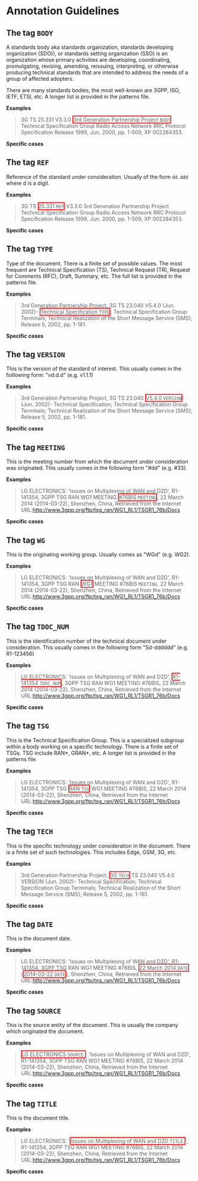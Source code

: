 # Annotation Guidelines

## The tag `BODY`

A standards body aka standards organization, standards developing organization (SDO)), or standards setting organization (SSO) is an organization whose primary activities are developing, coordinating, promulgating, revising, amending, reissuing, interpreting, or otherwise producing technical standards that are intended to address the needs of a group of affected adopters.

There are many standards bodies, the most well-known are 3GPP, ISO, IETF, ETSI, etc. A longer list is provided in the patterns file.


**Examples**

> 3G TS 25.331 V3.3.0 <font style="border:2px solid red">3rd Generation Partnership Project `BODY`</font> Technical Specification Group Radio Access Network RRC Protocol Specification Release 1999, Jun. 2000, pp. 1-509, XP 002284353.

**Specific cases**

## The tag `REF`

Reference of the standard under consideration. Usually of the form `dd.ddd` where d is a digit.

**Examples**

> 3G TS <font style="border:2px solid red">25.331 `REF`</font> V3.3.0 3rd Generation Partnership Project  Technical Specification Group Radio Access Network RRC Protocol Specification Release 1999, Jun. 2000, pp. 1-509, XP 002284353.

**Specific cases**

## The tag `TYPE`

Type of the document. There is a finite set of possible values. The most frequent are Technical Specification (TS), Technical Request (TR), Request for Comments (RFC), Draft, Summary, etc. The full list is provided in the patterns file.

**Examples**

> 3rd Generation Partnership Project, 3G TS 23.040 V5.4.0 (Jun. 2002)- <font style="border:2px solid red">Technical Specification `TYPE`</font>; Technical Specification Group Terminals; Technical Realization of the Short Message Service (SMS); Release 5, 2002, pp. 1-181.

**Specific cases**

## The tag `VERSION`

This is the version of the standard of interest. This usually comes in the foillowing form: "vd.d.d" (e.g. v1.1.1)

**Examples**

> 3rd Generation Partnership Project, 3G TS 23.040 <font style="border:2px solid red">V5.4.0 `VERSION`</font> (Jun. 2002)- Technical Specification; Technical Specification Group Terminals; Technical Realization of the Short Message Service (SMS); Release 5, 2002, pp. 1-181.

**Specific cases**

## The tag `MEETING`

This is the meeting number from which the document under consideration was originated. This usually comes in the following form "#dd" (e.g. #33).

**Examples**

> LG ELECTRONICS: 'Issues on Multiplexing of WAN and D2D', R1-141354, 3GPP TSG RAN WG1 MEETING <font style="border:2px solid red">#76BIS `MEETING`</font>, 22 March 2014 (2014-03-22), Shenzhen, China, Retrieved from the Internet URL:http://www.3gpp.org/ftp/tsg_ran/WG1_RL1/TSGR1_76b/Docs

**Specific cases**

## The tag `WG`

This is the originating working group. Usually comes as "WGd" (e.g. WG2).

**Examples**

> LG ELECTRONICS: 'Issues on Multiplexing of WAN and D2D', R1-141354, 3GPP TSG RAN <font style="border:2px solid red">WG1</font> MEETING #76BIS `MEETING`, 22 March 2014 (2014-03-22), Shenzhen, China, Retrieved from the Internet URL:http://www.3gpp.org/ftp/tsg_ran/WG1_RL1/TSGR1_76b/Docs

**Specific cases**

## The tag `TDOC_NUM`

This is the identification number of the technical document under consideration. This usually comes in the following form "Sd-dddddd" (e.g. R1-123456)

**Examples**

> LG ELECTRONICS: 'Issues on Multiplexing of WAN and D2D', <font style="border:2px solid red">R1-141354 `TDOC_NUM`</font>, 3GPP TSG RAN WG1 MEETING #76BIS, 22 March 2014 (2014-03-22), Shenzhen, China, Retrieved from the Internet URL:http://www.3gpp.org/ftp/tsg_ran/WG1_RL1/TSGR1_76b/Docs

**Specific cases**

## The tag `TSG`

This is the Technical Specification Group. This is a specialized subgroup within a body working on a specific technology. There is a finite set of TSGs. TSG include RAN*, GRAN*, etc. A longer list is provided in the patterns file.

**Examples**

> LG ELECTRONICS: 'Issues on Multiplexing of WAN and D2D', R1-141354, 3GPP TSG <font style="border:2px solid red">RAN `TSG`</font> WG1 MEETING #76BIS, 22 March 2014 (2014-03-22), Shenzhen, China, Retrieved from the Internet URL:http://www.3gpp.org/ftp/tsg_ran/WG1_RL1/TSGR1_76b/Docs

**Specific cases**


## The tag `TECH`

This is the specific technology under consideration in the document. There is a finite set of such technologies. This includes Edge, GSM, 3G, etc.

**Examples**

> 3rd Generation Partnership Project, <font style="border:2px solid red">3G `TECH`</font> TS 23.040 V5.4.0 VERSION (Jun. 2002)- Technical Specification; Technical Specification Group Terminals; Technical Realization of the Short Message Service (SMS); Release 5, 2002, pp. 1-181.

**Specific cases**



## The tag `DATE`

This is the document date.

**Examples**

> LG ELECTRONICS: 'Issues on Multiplexing of WAN and D2D', R1-141354, 3GPP TSG RAN WG1 MEETING #76BIS, <font style="border:2px solid red">22 March 2014 `DATE`</font> (<font style="border:2px solid red">2014-03-22 `DATE`</font>), Shenzhen, China, Retrieved from the Internet URL:http://www.3gpp.org/ftp/tsg_ran/WG1_RL1/TSGR1_76b/Docs

**Specific cases**

## The tag `SOURCE`

This is the source entity of the document. This is usually the company which originated the document.

**Examples**

> <font style="border:2px solid red">LG ELECTRONICS `SOURCE` </font>: 'Issues on Multiplexing of WAN and D2D', R1-141354, 3GPP TSG RAN WG1 MEETING #76BIS, 22 March 2014 (2014-03-22), Shenzhen, China, Retrieved from the Internet URL:http://www.3gpp.org/ftp/tsg_ran/WG1_RL1/TSGR1_76b/Docs

**Specific cases**


## The tag `TITLE`

This is the document title.

**Examples**

> LG ELECTRONICS: '<font style="border:2px solid red">Issues on Multiplexing of WAN and D2D `TITLE` </font>', R1-141354, 3GPP TSG RAN WG1 MEETING #76BIS, 22 March 2014 (2014-03-22), Shenzhen, China, Retrieved from the Internet URL:http://www.3gpp.org/ftp/tsg_ran/WG1_RL1/TSGR1_76b/Docs

**Specific cases**
